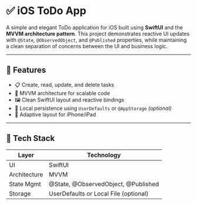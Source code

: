 # ✅ iOS ToDo App

A simple and elegant ToDo application for iOS built using **SwiftUI** and the **MVVM architecture pattern**. This project demonstrates reactive UI updates with `@State`, `@ObservedObject`, and `@Published` properties, while maintaining a clean separation of concerns between the UI and business logic.

---

## 🧠 Features

- 📋 Create, read, update, and delete tasks
- 🧠 MVVM architecture for scalable code
- 🖼 Clean SwiftUI layout and reactive bindings
- 💾 Local persistence using `UserDefaults` or `@AppStorage` *(optional)*
- 📱 Adaptive layout for iPhone/iPad

---

## 🧱 Tech Stack

| Layer        | Technology                        |
|--------------|-----------------------------------|
| UI           | SwiftUI                           |
| Architecture | MVVM                              |
| State Mgmt   | @State, @ObservedObject, @Published |
| Storage      | UserDefaults or Local File (optional) |


